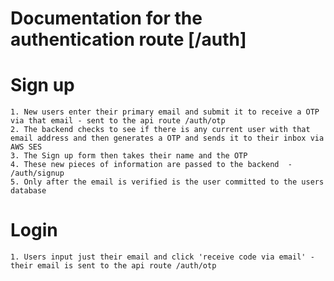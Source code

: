 # Documentation for the authentication route [/auth]



# Sign up 
    1. New users enter their primary email and submit it to receive a OTP via that email - sent to the api route /auth/otp
    2. The backend checks to see if there is any current user with that email address and then generates a OTP and sends it to their inbox via AWS SES
    3. The Sign up form then takes their name and the OTP
    4. These new pieces of information are passed to the backend  - /auth/signup
    5. Only after the email is verified is the user committed to the users database

# Login
    1. Users input just their email and click 'receive code via email' - their email is sent to the api route /auth/otp